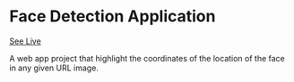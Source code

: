# Face Detection Application
[See Live](https://face-12.herokuapp.com/)

A web app project that highlight the coordinates of the location of the face in any given URL image.
